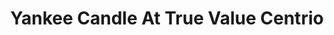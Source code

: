 ---
title: "Yankee Candle At True Value Centrio"
url: /cagayan-de-oro-city/yankee-candle-at-true-value-centrio/
shop: Warenhaus
---